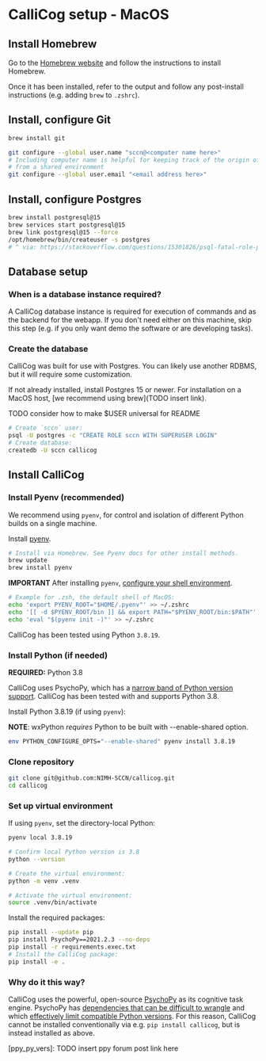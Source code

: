 # CalliCog setup - MacOS

## Install Homebrew

Go to the [Homebrew website](https://brew.sh/) and follow the instructions to install Homebrew.

Once it has been installed, refer to the output and follow any post-install instructions (e.g. adding `brew` to `.zshrc`).

## Install, configure Git

```sh
brew install git

git configure --global user.name "sccn@<computer name here>"
# Including computer name is helpful for keeping track of the origin of changes when some code edits are made
# from a shared environment
git configure --global user.email "<email address here>"
```

## Install, configure Postgres

```sh
brew install postgresql@15
brew services start postgresql@15
brew link postgresql@15 --force
/opt/homebrew/bin/createuser -s postgres
# ^ via: https://stackoverflow.com/questions/15301826/psql-fatal-role-postgres-does-not-exist
```

## Database setup

### When is a database instance required?
A CalliCog database instance is required for execution of commands and as the
backend for the webapp. If you don't need either on this machine, skip this
step (e.g. if you only want demo the software or are developing tasks).

### Create the database
CalliCog was built for use with Postgres. You can likely use another RDBMS, but it will require some customization.

If not already installed, install Postgres 15 or newer. For installation on a
MacOS host, [we recommend using brew](TODO insert link).

TODO consider how to make $USER universal for README

```sh
# Create `sccn` user:
psql -U postgres -c "CREATE ROLE sccn WITH SUPERUSER LOGIN"
# Create database:
createdb -U sccn callicog
```

## Install CalliCog

### Install Pyenv (recommended)
We recommend using `pyenv`, for control and isolation of different Python builds on a single machine.

Install [pyenv](pyenv_install).

```sh
# Install via Homebrew. See Pyenv docs for other install methods.
brew update
brew install pyenv
```

**IMPORTANT** After installing `pyenv`, [configure your shell environment](pyenv_cfg).

```sh
# Example for .zsh, the default shell of MacOS:
echo 'export PYENV_ROOT="$HOME/.pyenv"' >> ~/.zshrc
echo '[[ -d $PYENV_ROOT/bin ]] && export PATH="$PYENV_ROOT/bin:$PATH"' >> ~/.zshrc
echo 'eval "$(pyenv init -)"' >> ~/.zshrc
```

CalliCog has been
tested using Python `3.8.19`.

### Install Python (if needed)

**REQUIRED:** Python 3.8

CalliCog uses PsychoPy, which has a [narrow band of Python version support](ppy_py_vers). CalliCog has been tested with and supports Python 3.8.

Install Python 3.8.19 (if using `pyenv`):

**NOTE**: wxPython *requires* Python to be built with --enable-shared option.
```sh
env PYTHON_CONFIGURE_OPTS="--enable-shared" pyenv install 3.8.19
```

### Clone repository

```sh
git clone git@github.com:NIMH-SCCN/callicog.git
cd callicog
```

### Set up virtual environment

If using `pyenv`, set the directory-local Python:
```sh
pyenv local 3.8.19
```

```sh
# Confirm local Python version is 3.8
python --version

# Create the virtual environment:
python -m venv .venv

# Activate the virtual environment:
source .venv/bin/activate
```

Install the required packages:
```sh
pip install --update pip
pip install PsychoPy==2021.2.3 --no-deps
pip install -r requirements.exec.txt
# Install the CalliCog package:
pip install -e .
```

### Why do it this way?
CalliCog uses the powerful, open-source [PsychoPy](ppy) as its cognitive task
engine. PsychoPy has [dependencies that can be difficult to wrangle](ppy_deps)
and which [effectively limit compatible Python versions](ppy_py_vers). For this
reason, CalliCog cannot be installed conventionally via e.g.
`pip install callicog`, but is instead installed as above.


[pyenv_install]: https://github.com/pyenv/pyenv?tab=readme-ov-file#installation
[pyenv_cfg]: https://github.com/pyenv/pyenv?tab=readme-ov-file#set-up-your-shell-environment-for-pyenv
[ppy]: TODO
[ppy_deps]: TODO
[ppy_py_vers]: TODO insert ppy forum post link here
